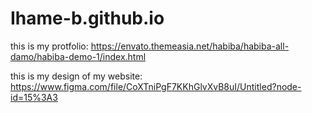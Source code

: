 # Ihame-b.github.io

 this is my protfolio: https://envato.themeasia.net/habiba/habiba-all-damo/habiba-demo-1/index.html 

 this is my design of my website: https://www.figma.com/file/CoXTniPgF7KKhGlvXvB8uI/Untitled?node-id=15%3A3
